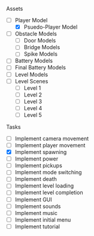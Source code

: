 Assets
* [ ] Player Model
	 * [x] Psuedo-Player Model
* [ ] Obstacle Models
	* [ ] Door Models
	* [ ] Bridge Models
	* [ ] Spike Models
* [ ] Battery Models
* [ ] Final Battery Models
* [ ] Level Models
* [ ] Level Scenes
	* [ ] Level 1
	* [ ] Level 2
	* [ ] Level 3
	* [ ] Level 4
	* [ ] Level 5

Tasks
* [ ] Implement camera movement
* [ ] Implement player movement
* [x] Implement spawning
* [ ] Implement power
* [ ] Implement pickups
* [ ] Implement mode switching
* [ ] Implement death
* [ ] Implement level loading
* [ ] Implement level completion
* [ ] Implement GUI
* [ ] Implement sounds
* [ ] Implement music
* [ ] Implement initial menu
* [ ] Implement tutorial
